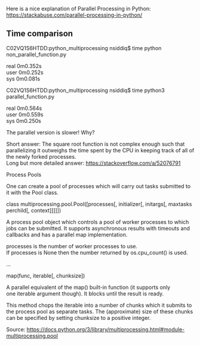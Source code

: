 Here is a nice explanation of Parallel Processing in Python: https://stackabuse.com/parallel-processing-in-python/

Time comparison
---------------

C02VQ1S6HTDD:python_multiprocessing nsiddiq$ time python non_parallel_function.py

real	0m0.352s\
user	0m0.252s\
sys	0m0.081s

C02VQ1S6HTDD:python_multiprocessing nsiddiq$ time python3 parallel_function.py

real	0m0.564s\
user	0m0.559s\
sys	0m0.250s

The parallel version is slower! Why?

Short answer: The square root function is not complex enough such that parallelizing it outweighs the time spent by the CPU in keeping track of all of the newly forked processes.\
Long but more detailed answer: https://stackoverflow.com/a/52076791

Process Pools

One can create a pool of processes which will carry out tasks submitted to it with the Pool class.

class multiprocessing.pool.Pool([processes[, initializer[, initargs[, maxtasksperchild[, context]]]]])

A process pool object which controls a pool of worker processes to which jobs can be submitted. It supports asynchronous results with timeouts and callbacks and has a parallel map implementation.

processes is the number of worker processes to use. If processes is None then the number returned by os.cpu_count() is used.

…

map(func, iterable[, chunksize])

A parallel equivalent of the map() built-in function (it supports only one iterable argument though). It blocks until the result is ready.

This method chops the iterable into a number of chunks which it submits to the process pool as separate tasks. The (approximate) size of these chunks can be specified by setting chunksize to a positive integer.

Source: https://docs.python.org/3/library/multiprocessing.html#module-multiprocessing.pool

